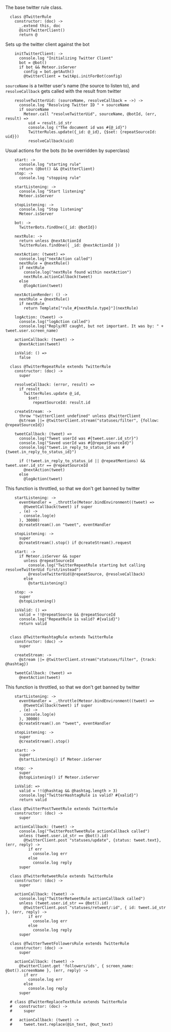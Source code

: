 The base twitter rule class.

      class @TwitterRule
        constructor: (doc) ->
          _.extend this, doc
          @initTwitterClient()
          return @

Sets up the twitter client against the bot

        initTwitterClient: ->
          console.log "Initializing Twitter Client"
          bot = @bot()
          if bot && Meteor.isServer
            config = bot.getAuth()
            @twitterClient = twitApi.initForBot(config)

`sourceName` is a twitter user's name (the source to listen to), and `resolveCallback` gets called with the result from twitter

        resolveTwitterUid: (sourceName, resolveCallback = ->) ->
          console.log "Resolving Twitter ID " + sourceName
          if sourceName
            Meteor.call "resolveTwitterUid", sourceName, @botId, (err, result) =>
              uid = result.id_str
              console.log ("The document id was #{@_id}")
              TwitterRules.update({_id: @_id}, {$set: {repeatSourceId: uid}})
              resolveCallback(uid)

Usual actions for the bots (to be overridden by superclass)

        start: ->
          console.log "starting rule"
          return (@bot() && @twitterClient)
        stop: ->
          console.log "stopping rule"

        startListening: ->
          console.log "Start listening"
          Meteor.isServer

        stopListening: ->
          console.log "Stop listening"
          Meteor.isServer

        bot: ->
          TwitterBots.findOne({_id: @botId})

        nextRule: ->
          return unless @nextActionId
          TwitterRules.findOne({ _id: @nextActionId })

        nextAction: (tweet) =>
          console.log("nextAction called")
          nextRule = @nextRule()
          if nextRule
            console.log("nextRule found within nextAction")
            nextRule.actionCallback(tweet)
          else
            @logAction(tweet)

        nextActionRender: () ->
          nextRule = @nextRule()
          if nextRule
            return Template["rule_#{nextRule.type}"](nextRule)

        logAction: (tweet) ->
          console.log("logAction called")
          console.log("Reply/RT caught, but not important. It was by: " + tweet.user.screen_name)

        actionCallback: (tweet) ->
          @nextAction(tweet)

        isValid: () =>
          false

      class @TwitterRepeatRule extends TwitterRule
        constructor: (doc) ->
          super

        resolveCallback: (error, result) =>
          if result
            TwitterRules.update @_id,
              $set:
                repeatSourceId: result.id

        createStream: ->
          throw "twitterClient undefined" unless @twitterClient
          @stream ||= @twitterClient.stream("statuses/filter", {follow: @repeatSourceId})

        tweetCallback: (tweet) =>
          console.log("Tweet userId was #{tweet.user.id_str}")
          console.log("Saved userId was #{@repeatSourceId}")
          console.log("tweet.in_reply_to_status_id was #{tweet.in_reply_to_status_id}")

          if (!tweet.in_reply_to_status_id || @repeatMentions) && tweet.user.id_str == @repeatSourceId
            @nextAction(tweet)
          else
            @logAction(tweet)

This function is throttled, so that we don't get banned by twitter

        startListening: ->
          eventHandler = _.throttle(Meteor.bindEnvironment((tweet) =>
            @tweetCallback(tweet) if super
          , (e) ->
            console.log(e)
          ), 30000)
          @createStream().on "tweet", eventHandler

        stopListening: ->
          super
          @createStream().stop() if @createStream().request

        start: ->
          if Meteor.isServer && super
            unless @repeatSourceId
              console.log("TwitterRepeatRule starting but calling resolveTwitterUid first/instead")
              @resolveTwitterUid(@repeatSource, @resolveCallback)
            else
              @startListening()

        stop: ->
          super
          @stopListening()

        isValid: () =>
          valid = !!@repeatSource && @repeatSourceId
          console.log("RepeatRule is valid? #{valid}")
          return valid


      class @TwitterHashtagRule extends TwitterRule
        constructor: (doc) ->
          super

        createStream: ->
          @stream ||= @twitterClient.stream("statuses/filter", {track: @hashtag})

        tweetCallback: (tweet) =>
          @nextAction(tweet)

This function is throttled, so that we don't get banned by twitter

        startListening: ->
          eventHandler = _.throttle(Meteor.bindEnvironment((tweet) =>
            @tweetCallback(tweet) if super
          , (e) ->
            console.log(e)
          ), 30000)
          @createStream().on "tweet", eventHandler

        stopListening: ->
          super
          @createStream().stop()

        start: ->
          super
          @startListening() if Meteor.isServer

        stop: ->
          super
          @stopListening() if Meteor.isServer

        isValid: =>
          valid = !!(@hashtag && @hashtag.length > 3)
          console.log("TwitterHashtagRule is valid? #{valid}")
          return valid

      class @TwitterPostTweetRule extends TwitterRule
        constructor: (doc) ->
          super

        actionCallback: (tweet) ->
          console.log("TwitterPostTweetRule actionCallback called")
          unless (tweet.user.id_str == @bot().id)
            @twitterClient.post "statuses/update", {status: tweet.text}, (err, reply) ->
              if err
                console.log err
              else
                console.log reply
          super

      class @TwitterRetweetRule extends TwitterRule
        constructor: (doc) ->
          super

        actionCallback: (tweet) ->
          console.log("TwitterRetweetRule actionCallback called")
          unless (tweet.user.id_str == @bot().id)
            @twitterClient.post "statuses/retweet/:id", { id: tweet.id_str }, (err, reply) ->
              if err
                console.log err
              else
                console.log reply
          super

      class @TwitterTweetFollowersRule extends TwitterRule
        constructor: (doc) ->
          super

        actionCallback: (tweet) ->
          @twitterClient.get 'followers/ids', { screen_name: @bot().screenName }, (err, reply) ->
            if err
              console.log err
            else
              console.log reply
          super

      # class @TwitterReplaceTextRule extends TwitterRule
      #   constructor: (doc) ->
      #     super

      #   actionCallback: (tweet) ->
      #     tweet.text.replace(@in_text, @out_text)

